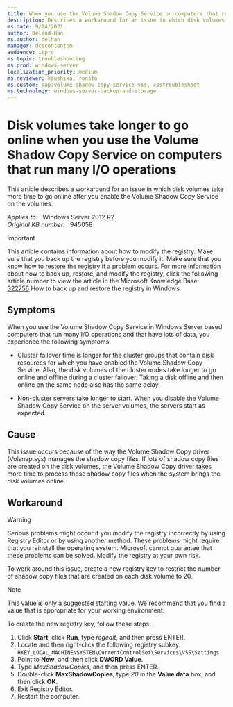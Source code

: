 ```yaml
---
title: When you use the Volume Shadow Copy Service on computers that run many I/O operations, disk volumes take longer to go online
description: Describes a workaround for an issue in which disk volumes take more time to go online after you enable the Volume Shadow Copy Service on the volumes
ms.date: 9/24/2021
author: Deland-Han
ms.author: delhan
manager: dcscontentpm
audience: itpro
ms.topic: troubleshooting
ms.prod: windows-server
localization_priority: medium
ms.reviewer: kaushika, ronsto
ms.custom: sap:volume-shadow-copy-service-vss, csstroubleshoot
ms.technology: windows-server-backup-and-storage
---
```

# Disk volumes take longer to go online when you use the Volume Shadow Copy Service on computers that run many I/O operations

This article describes a workaround for an issue in which disk volumes take more time to go online after you enable the Volume Shadow Copy Service on the volumes.  

_Applies to:_ &nbsp; Windows Server 2012 R2  
_Original KB number:_ &nbsp; 945058

> [!IMPORTANT]
> This article contains information about how to modify the registry. Make sure that you back up the registry before you modify it. Make sure that you know how to restore the registry if a problem occurs. For more information about how to back up, restore, and modify the registry, click the following article number to view the article in the Microsoft Knowledge Base:  
[322756](https://support.microsoft.com/help/322756) How to back up and restore the registry in Windows  

## Symptoms

When you use the Volume Shadow Copy Service in Windows Server based computers that run many I/O operations and that have lots of data, you experience the following symptoms:

- Cluster failover time is longer for the cluster groups that contain disk resources for which you have enabled the Volume Shadow Copy Service. Also, the disk volumes of the cluster nodes take longer to go online and offline during a cluster failover. Taking a disk offline and then online on the same node also has the same delay.

- Non-cluster servers take longer to start. When you disable the Volume Shadow Copy Service on the server volumes, the servers start as expected.

## Cause

This issue occurs because of the way the Volume Shadow Copy driver (Volsnap.sys) manages the shadow copy files. If lots of shadow copy files are created on the disk volumes, the Volume Shadow Copy driver takes more time to process those shadow copy files when the system brings the disk volumes online.

## Workaround

> [!WARNING]
> Serious problems might occur if you modify the registry incorrectly by using Registry Editor or by using another method. These problems might require that you reinstall the operating system. Microsoft cannot guarantee that these problems can be solved. Modify the registry at your own risk.

To work around this issue, create a new registry key to restrict the number of shadow copy files that are created on each disk volume to 20.

> [!NOTE]
> This value is only a suggested starting value. We recommend that you find a value that is appropriate for your working environment.

To create the new registry key, follow these steps:

1. Click **Start**, click **Run**, type *regedit*, and then press ENTER.
2. Locate and then right-click the following registry subkey:  
 `HKEY_LOCAL_MACHINE\SYSTEM\CurrentControlSet\Services\VSS\Settings`
3. Point to **New**, and then click **DWORD Value**.
4. Type *MaxShadowCopies*, and then press ENTER.
5. Double-click **MaxShadowCopies**, type *20* in the **Value data** box, and then click **OK**.
6. Exit Registry Editor.
7. Restart the computer.
